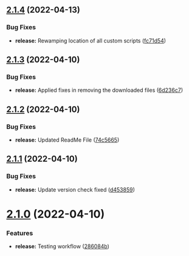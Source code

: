 ## [2.1.4](https://github.com/ashindiano/dyno/compare/v2.1.3...v2.1.4) (2022-04-13)


### Bug Fixes

* **release:** Rewamping location of all custom scripts ([fc71d54](https://github.com/ashindiano/dyno/commit/fc71d544f9714e8b2e6670de25fcb32d43547604))



## [2.1.3](https://github.com/ashindiano/dyno/compare/v2.1.2...v2.1.3) (2022-04-10)


### Bug Fixes

* **release:** Applied fixes in removing the downloaded files ([6d236c7](https://github.com/ashindiano/dyno/commit/6d236c70dee5128f64cafe2a389dcc13f4db1d19))



## [2.1.2](https://github.com/ashindiano/dyno/compare/v2.1.1...v2.1.2) (2022-04-10)


### Bug Fixes

* **release:** Updated ReadMe File ([74c5665](https://github.com/ashindiano/dyno/commit/74c56657cc238992d4a581c3f0f8d5fe8a9483fd))



## [2.1.1](https://github.com/ashindiano/dyno/compare/v2.1.0...v2.1.1) (2022-04-10)


### Bug Fixes

* **release:** Update version check fixed ([d453859](https://github.com/ashindiano/dyno/commit/d45385904901d26ae9df2bea9e33ec4bb1fbc78c))



# [2.1.0](https://github.com/ashindiano/dyno/compare/vv2.0.12...v2.1.0) (2022-04-10)


### Features

* **release:** Testing workflow ([286084b](https://github.com/ashindiano/dyno/commit/286084bcbf83d4cc811f3023d649cdc49b22481f))



